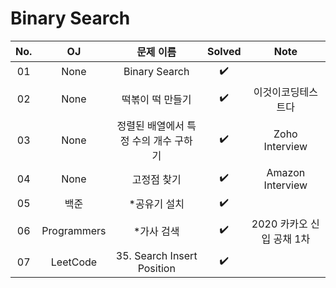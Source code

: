 # Binary Search


|          No.          |        OJ        |        문제 이름         |        Solved     |     Note   |
| :-----: |  :--------: |:---------------------: | :-----: |:-----: |
| 01 | None | Binary Search | ✔️ |  |
| 02 | None | 떡볶이 떡 만들기 | ✔️ | 이것이코딩테스트다 |
| 03 | None | 정렬된 배열에서 특정 수의 개수 구하기 | ✔️ |  Zoho Interview  |
| 04 | None | 고정점 찾기 | ✔️ | Amazon Interview |
| 05 | 백준 | *공유기 설치 | ✔️ |  |
| 06 | Programmers | *가사 검색 | ✔️ | 2020 카카오 신입 공채 1차 |
| 07 | LeetCode | 35. Search Insert Position | ✔️ |  |